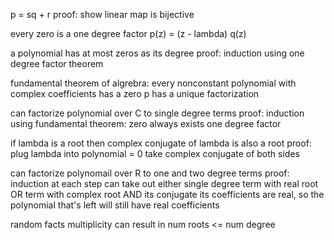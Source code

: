 p = sq + r
	proof: show linear map is bijective

every zero is a one degree factor
	p(z) = (z - lambda) q(z)

a polynomial has at most zeros as its degree
	proof: induction using one degree factor theorem

fundamental theorem of algrebra: every nonconstant polynomial with complex coefficients has a zero
	p has a unique factorization

can factorize polynomial over C to single degree terms
	proof: induction
		using fundamental theorem: zero always exists
		one degree factor

if lambda is a root then complex conjugate of lambda is also a root
	proof: plug lambda into polynomial = 0
		take complex conjugate of both sides

can factorize polynomail over R to one and two degree terms
	proof: induction
		at each step can take out either single degree term with real root
		OR term with complex root AND its conjugate
			its coefficients are real, so the polynomial that's left will still have real coefficients

random facts
	multiplicity can result in num roots <= num degree
